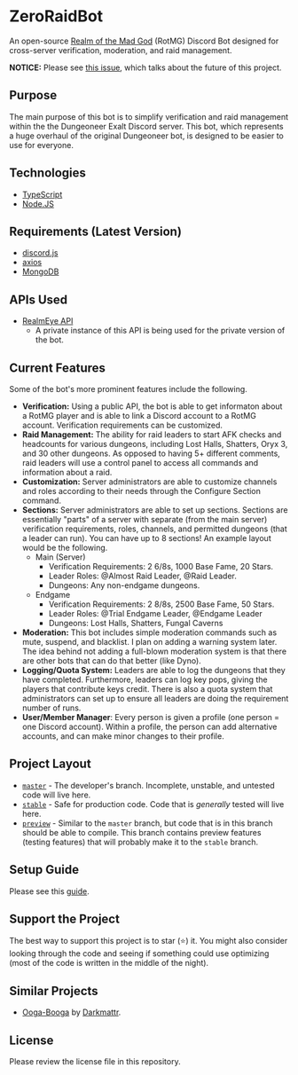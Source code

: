 # ZeroRaidBot
An open-source [Realm of the Mad God](https://www.realmofthemadgod.com/) (RotMG) Discord Bot designed for cross-server verification, moderation, and raid management.

**NOTICE:** Please see [this issue](https://github.com/DungeoneerExalt/ZeroRaidBot/issues/43), which talks about the future of this project.

## Purpose
The main purpose of this bot is to simplify verification and raid management within the the Dungeoneer Exalt Discord server. This bot, which represents a huge overhaul of the original Dungeoneer bot, is designed to be easier to use for everyone. 


## Technologies
- [TypeScript](https://www.typescriptlang.org/)
- [Node.JS](https://nodejs.org/en/)

## Requirements (Latest Version)
- [discord.js](https://discord.js.org/#/)
- [axios](https://www.npmjs.com/package/axios)
- [MongoDB](https://www.mongodb.com/)

## APIs Used
- [RealmEye API](https://github.com/Nightfirecat/RealmEye-API)
    - A private instance of this API is being used for the private version of the bot. 

## Current Features
Some of the bot's more prominent features include the following.
- **Verification:** Using a public API, the bot is able to get informaton about a RotMG player and is able to link a Discord account to a RotMG account. Verification requirements can be customized.
- **Raid Management:** The ability for raid leaders to start AFK checks and headcounts for various dungeons, including Lost Halls, Shatters, Oryx 3, and 30 other dungeons. As opposed to having 5+ different comments, raid leaders will use a control panel to access all commands and information about a raid. 
- **Customization:** Server administrators are able to customize channels and roles according to their needs through the Configure Section command.
- **Sections:** Server administrators are able to set up sections. Sections are essentially "parts" of a server with separate (from the main server) verification requirements, roles, channels, and permitted dungeons (that a leader can run). You can have up to 8 sections! An example layout would be the following.
    - Main (Server)
        - Verification Requirements: 2 6/8s, 1000 Base Fame, 20 Stars.
        - Leader Roles: @Almost Raid Leader, @Raid Leader.
        - Dungeons: Any non-endgame dungeons.
    - Endgame
        - Verification Requirements: 2 8/8s, 2500 Base Fame, 50 Stars.
        - Leader Roles: @Trial Endgame Leader, @Endgame Leader
        - Dungeons: Lost Halls, Shatters, Fungal Caverns
- **Moderation:** This bot includes simple moderation commands such as mute, suspend, and blacklist. I plan on adding a warning system later. The idea behind not adding a full-blown moderation system is that there are other bots that can do that better (like Dyno).
- **Logging/Quota System:** Leaders are able to log the dungeons that they have completed. Furthermore, leaders can log key pops, giving the players that contribute keys credit. There is also a quota system that administrators can set up to ensure all leaders are doing the requirement number of runs. 
- **User/Member Manager**: Every person is given a profile (one person = one Discord account). Within a profile, the person can add alternative accounts, and can make minor changes to their profile. 

## Project Layout
- [`master`](https://github.com/DungeoneerExalt/ZeroRaidBot/tree/master) - The developer's branch. Incomplete, unstable, and untested code will live here. 
- [`stable`](https://github.com/DungeoneerExalt/ZeroRaidBot/tree/stable) - Safe for production code. Code that is *generally* tested will live here. 
- [`preview`](https://github.com/DungeoneerExalt/ZeroRaidBot/tree/preview) - Similar to the `master` branch, but code that is in this branch should be able to compile. This branch contains preview features (testing features) that will probably make it to the `stable` branch. 

## Setup Guide
Please see this [guide](https://github.com/DungeoneerExalt/ZeroRaidBot/blob/master/md_img/SETUP.md).

## Support the Project
The best way to support this project is to star (⭐) it. You might also consider looking through the code and seeing if something could use optimizing (most of the code is written in the middle of the night). 

## Similar Projects
- [Ooga-Booga](https://github.com/Jacobvs/Rotmg-Discord-Bot) by [Darkmattr](https://github.com/Jacobvs). 

## License
Please review the license file in this repository.